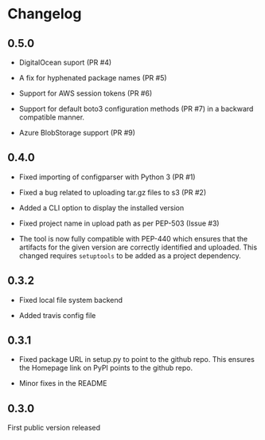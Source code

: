 Changelog
=========

0.5.0
-----

* DigitalOcean suport (PR #4)

* A fix for hyphenated package names (PR #5)

* Support for AWS session tokens (PR #6)

* Support for default boto3 configuration methods (PR #7) in a
  backward compatible manner.

* Azure BlobStorage support (PR #9)


0.4.0
-----

* Fixed importing of configparser with Python 3 (PR #1)

* Fixed a bug related to uploading tar.gz files to s3 (PR #2)

* Added a CLI option to display the installed version

* Fixed project name in upload path as per PEP-503 (Issue #3)

* The tool is now fully compatible with PEP-440 which ensures that the
  artifacts for the given version are correctly identified and
  uploaded. This changed requires `setuptools` to be added as a
  project dependency.


0.3.2
-----

* Fixed local file system backend

* Added travis config file


0.3.1
-----

* Fixed package URL in setup.py to point to the github repo. This
  ensures the Homepage link on PyPI points to the github repo.

* Minor fixes in the README


0.3.0
-----

First public version released
